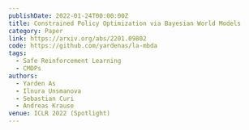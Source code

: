 ```yaml
---
publishDate: 2022-01-24T00:00:00Z
title: Constrained Policy Optimization via Bayesian World Models
category: Paper
link: https://arxiv.org/abs/2201.09802
code: https://github.com/yardenas/la-mbda
tags:
  - Safe Reinforcement Learning
  - CMDPs
authors:
  - Yarden As
  - Ilnura Unsmanova
  - Sebastian Curi
  - Andreas Krause
venue: ICLR 2022 (Spotlight)
---
```


